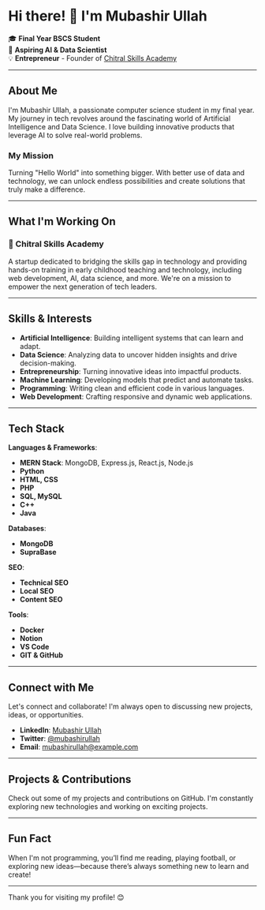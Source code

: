 # Hi there! 👋 I'm Mubashir Ullah

🎓 **Final Year BSCS Student**  
🚀 **Aspiring AI & Data Scientist**  
💡 **Entrepreneur** - Founder of [Chitral Skills Academy](#)  

---

## About Me

I'm Mubashir Ullah, a passionate computer science student in my final year. My journey in tech revolves around the fascinating world of Artificial Intelligence and Data Science. I love building innovative products that leverage AI to solve real-world problems.

### My Mission

Turning "Hello World" into something bigger. With better use of data and technology, we can unlock endless possibilities and create solutions that truly make a difference.

---

## What I'm Working On

### 🚀 Chitral Skills Academy
A startup dedicated to bridging the skills gap in technology and providing hands-on training in early childhood teaching and technology, including web development, AI, data science, and more. We're on a mission to empower the next generation of tech leaders.

---

## Skills & Interests

- **Artificial Intelligence**: Building intelligent systems that can learn and adapt.
- **Data Science**: Analyzing data to uncover hidden insights and drive decision-making.
- **Entrepreneurship**: Turning innovative ideas into impactful products.
- **Machine Learning**: Developing models that predict and automate tasks.
- **Programming**: Writing clean and efficient code in various languages.
- **Web Development**: Crafting responsive and dynamic web applications.

---

## Tech Stack

**Languages & Frameworks**:
- **MERN Stack**: MongoDB, Express.js, React.js, Node.js
- **Python**
- **HTML, CSS**
- **PHP**
- **SQL, MySQL**
- **C++**
- **Java**

**Databases**:
- **MongoDB**
- **SupraBase**

**SEO**:
- **Technical SEO**
- **Local SEO**
- **Content SEO**

**Tools**:
- **Docker**
- **Notion**
- **VS Code**
- **GIT & GitHub**

---

## Connect with Me

Let's connect and collaborate! I'm always open to discussing new projects, ideas, or opportunities.

- **LinkedIn**: [Mubashir Ullah](#)
- **Twitter**: [@mubashirullah](#)
- **Email**: mubashirullah@example.com

---

## Projects & Contributions

Check out some of my projects and contributions on GitHub. I'm constantly exploring new technologies and working on exciting projects.

---

## Fun Fact

When I'm not programming, you’ll find me reading, playing football, or exploring new ideas—because there’s always something new to learn and create!

---

Thank you for visiting my profile! 😊

